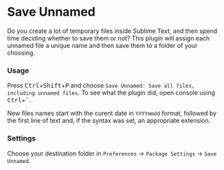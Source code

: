 ﻿# Save Unnamed

Do you create a lot of temporary files inside Sublime Text, and then spend time deciding whether to save them or not? This plugin will assign each unnamed file a unique name and then save them to a folder of your choosing.

### Usage

Press <kbd>Ctrl</kbd>+<kbd>Shift</kbd>+<kbd>P</kbd> and choose `Save Unnamed: Save all files, including unnamed files`. To see what the plugin did, open console using <kbd>Ctrl</kbd>+<kbd>\`</kbd>.

New files names start with the curent date in `YYYYmmdd` format, followed by the first line of text and, if the syntax was set, an appropriate extension.

### Settings

Choose your destination folder in `Preferences` → `Package Settings` → `Save Unnamed`.